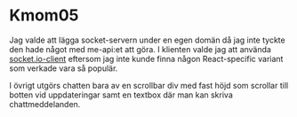 # Kmom05
Jag valde att lägga socket-servern under en egen domän då jag inte tyckte den hade något med me-api:et att göra. I klienten valde jag att använda [socket.io-client](https://www.npmjs.com/package/socket.io-client) eftersom jag inte kunde finna någon React-specific variant som verkade vara så populär.

I övrigt utgörs chatten bara av en scrollbar div med fast höjd som scrollar till botten vid uppdateringar samt en textbox där man kan skriva chattmeddelanden.
